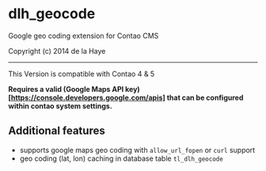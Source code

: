 # dlh_geocode

Google geo coding extension for Contao CMS

Copyright (c) 2014 de la Haye

---

This Version is compatible with Contao 4 & 5

**Requires a valid (Google Maps API key)[https://console.developers.google.com/apis] that can be configured within contao system settings.**

## Additional features

- supports google maps geo coding with `allow_url_fopen` or `curl` support
- geo coding (lat, lon) caching in database table `tl_dlh_geocode`